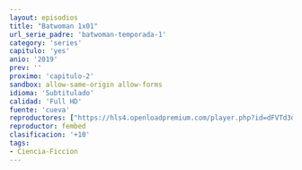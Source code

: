 ```yaml
---
layout: episodios
title: "Batwoman 1x01"
url_serie_padre: 'batwoman-temporada-1'
category: 'series'
capitulo: 'yes'
anio: '2019'
prev: ''
proximo: 'capitulo-2'
sandbox: allow-same-origin allow-forms
idioma: 'Subtitulado'
calidad: 'Full HD'
fuente: 'cueva'
reproductores: ["https://hls4.openloadpremium.com/player.php?id=dFVTd3dyMXN5dVJENEh0cUNJN0JuSnE0NkRZMCtLNjZjc2J4dGZiSk9mSVpiZE5oNUVXVVZRRjQwQnZiRVVHMjJNZC9LK1ZaUmF3S0VXaHZYTnAzakE9PQ&sub=https://sub.cuevana2.io/vtt-sub/sub7/Batwoman.S01E01.vtt","https://tutumeme.net/embed/player.php?u=bXQ3ajJOaW1wcFRadDdkZ29wZlcyTnZWMk5qZWtMUzJZYVdtMmVISnpOR20wcFcxZUdHZlpkK254NXJRMkphVWRxTmxhSmVmMHFHVDJhcmFtZz09","https://api.cuevana3.io/olpremium/gd.php?file=ek5lbm9xYWNrS0xNejZabVlkSFIyTkxQb3BPWDB0UFkwY3lvbjJIRjBPQ1QwNStUck1mVG9kVExvM0djeHA3VnFybXRscUdvMWRXNHRZbU1lYXVUeDg2cGpKVmp4cXpBejYxcGpHYXN5Y3lVeTU1L3JjNnAxdEhUcXBObXlwUFkwcVJqaUtDemxkV3J5cVdFaU03VXphdXhxb1dLdE5uQXFxbWtobmlYbDhmUDEybC9lYXl2eHRMTGdvdWUwcTNWcTdtVWxvdXMyc2U0cVlOL2VOR1QxSmJHYklLRWlNbmYxOG1ZYjZ6SDFBPT0","https://player.openplay.vip/player.php?id=MTE2&sub=https://sub.cuevana2.io/vtt-sub/sub7/Batwoman.S01E01.vtt","https://api.cuevana3.io/stream/index.php?file=ek5lbm9xYWNrS0xYMTZLa2xNbkdvY3ZTb3BtZng4TGp6ZFpobGFMUGtOVEx6SitYWU5YTTdORE1vWmRnbEpham5KTmtZSlRTMGViVTBxZGdsdEhPb3RqWGEybGtsSk9qbU1LR2gzV3l3THVvd29aaVpNR21vNVdSb0tKbm9kSGkxOWVTcHF6U3hyRFh5S1dibUE9PQ","https://api.cuevana3.io/stream/index.php?file=ek5lbm9xYWNrS0xJMVp5b21KREk0dFBLbjVkaHhkRGdrOG1jbnBpUnhhS1ZxbzEyak16QXY5UGFnSXlWejZqTnM3YUptNWJGd0wzWjBwbHBpckNwNDUyU3FadVkyYURhMDlLYW5walN5ZUxZMHFadnJNZlU","https://player.cuevana2.io/irgotoolp.php?url=eTllbW9hZHpYNURLejlaalg2T3BsYy9PMHNTV29hYWVuY3JYMEpHVm9LRm9uWlRYbTVKL200bXhmc2lRMEphbmFRPT0&sub=https://sub.cuevana2.io/vtt-sub/sub7/Batwoman.S01E01.vtt","https://api.cuevana3.io/rr/gd.php?h=ek5lbm9xYWNrS0xJMVp5b21KREk0dFBLbjVkaHhkRGdrOG1jbnBpUnhhS1ZxbzEyak16QXY5UGFnSXlWejZqTnM3YUptNWJGd0wzWjBwbHBpckNwNDUyU3FadVkyUT09"]
reproductor: fembed
clasificacion: '+10'
tags:
- Ciencia-Ficcion
---
```












